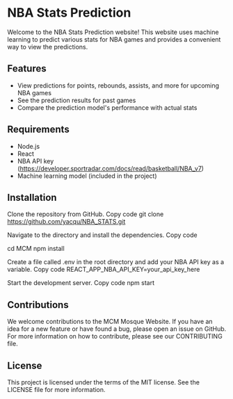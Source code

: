 # NBA Stats Prediction
 
Welcome to the NBA Stats Prediction website! This website uses machine learning to predict various stats for NBA games and provides a convenient way to view the predictions.

## Features

- View predictions for points, rebounds, assists, and more for upcoming NBA games
- See the prediction results for past games
- Compare the prediction model's performance with actual stats

## Requirements

- Node.js
- React
- NBA API key (https://developer.sportradar.com/docs/read/basketball/NBA_v7)
- Machine learning model (included in the project)

## Installation

Clone the repository from GitHub.
Copy code
git clone https://github.com/yacqu/NBA_STATS.git

Navigate to the directory and install the dependencies.
Copy code

cd MCM
npm install

Create a file called .env in the root directory and add your NBA API key as a variable.
Copy code
 REACT_APP_NBA_API_KEY=your_api_key_here

Start the development server.
Copy code
npm start


## Contributions

We welcome contributions to the MCM Mosque Website. If you have an idea for a new feature or have found a bug, please open an issue on GitHub. For more information on how to contribute, please see our CONTRIBUTING file.

## License

This project is licensed under the terms of the MIT license. See the LICENSE file for more information.
